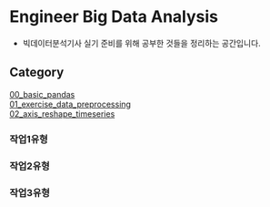 # Engineer Big Data Analysis 

- 빅데이터분석기사 실기 준비를 위해 공부한 것들을 정리하는 공간입니다.<br>

## Category
[00_basic_pandas](https://github.com/letsfuture/enginner-big-data-analysis/blob/master/00_basic_pandas.ipynb)<br>
[01_exercise_data_preprocessing](https://github.com/letsfuture/enginner-big-data-analysis/blob/master/01_exercise_data_preprocessing.ipynb)<br>
[02_axis_reshape_timeseries](https://github.com/letsfuture/enginner-big-data-analysis/blob/master/02_axis_reshape_timeseries.ipynb)<br>

### 작업1유형<br>

### 작업2유형<br>


### 작업3유형<br>

